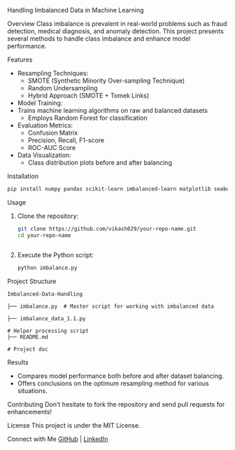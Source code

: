 Handling Imbalanced Data in Machine Learning

Overview
Class imbalance is prevalent in real-world problems such as fraud detection, medical diagnosis, and anomaly detection. This project presents several methods to handle class imbalance and enhance model performance.

Features
- Resampling Techniques:
  - SMOTE (Synthetic Minority Over-sampling Technique)
  - Random Undersampling
  - Hybrid Approach (SMOTE + Tomek Links)
- Model Training:
- Trains machine learning algorithms on raw and balanced datasets
  - Employs Random Forest for classification
- Evaluation Metrics:
  - Confusion Matrix
  - Precision, Recall, F1-score
  - ROC-AUC Score
- Data Visualization:
  - Class distribution plots before and after balancing

Installation
```bash
pip install numpy pandas scikit-learn imbalanced-learn matplotlib seaborn
```

Usage
1. Clone the repository:
   ```bash
   git clone https://github.com/vikash029/your-repo-name.git
   cd your-repo-name
```
```
2. Execute the Python script:
   ```bash
   python imbalance.py
   ```

Project Structure
```
Imbalanced-Data-Handling

├── imbalance.py  # Master script for working with imbalanced data

├── imbalance_data_1.1.py

# Helper processing script
├── README.md

# Project doc
```

Results
- Compares model performance both before and after dataset balancing.
- Offers conclusions on the optimum resampling method for various situations.

Contributing
Don't hesitate to fork the repository and send pull requests for enhancements!

License
This project is under the MIT License.

Connect with Me
[GitHub](https://github.com/vikash029)  | [LinkedIn](https://linkedin.com/in/vitthalvikash)

